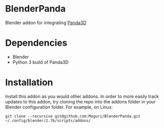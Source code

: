 # BlenderPanda
Blender addon for integrating [Panda3D](http://www.panda3d.org/)

# Dependencies
* Blender
* Python 3 build of Panda3D

# Installation
Install this addon as you would other addons.
In order to more easily track updates to this addon, try cloning the repo into the addons folder in your Blender configuration folder.
For example, on Linux:

```
git clone --recursive git@github.com:Moguri/BlenderPanda.git ~/.config/blender/2.76/scripts/addons/
```
